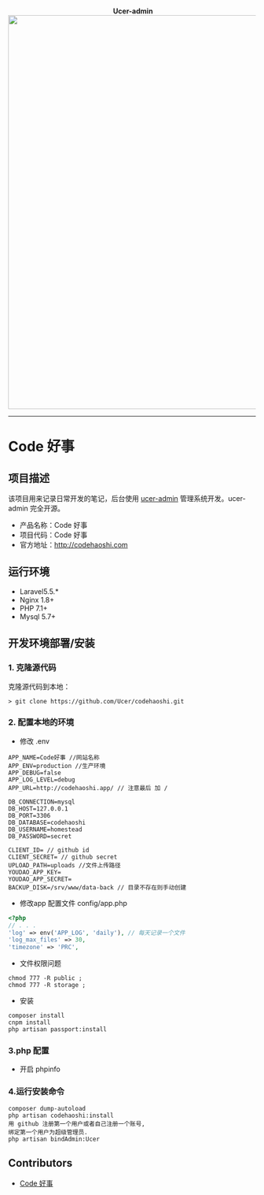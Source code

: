 <p align="center">
  <br>
  <b>Ucer-admin</b>
  <br>
  <a href="https://www.codehaoshi.com">
    <img src="http://ovdt3w8zp.bkt.clouddn.com/2017-09-05%2010-59-03%E5%B1%8F%E5%B9%95%E6%88%AA%E5%9B%BE.png" width=800>
  </a>
</p>

---
# Code 好事

## 项目描述
该项目用来记录日常开发的笔记，后台使用 [ucer-admin](https://github.com/Ucer/ucer-admin) 管理系统开发。ucer-admin 完全开源。

* 产品名称：Code 好事
* 项目代码：Code 好事
* 官方地址：http://codehaoshi.com


## 运行环境

- Laravel5.5.*
- Nginx 1.8+
- PHP 7.1+
- Mysql 5.7+

## 开发环境部署/安装

### 1. 克隆源代码

克隆源代码到本地：

    > git clone https://github.com/Ucer/codehaoshi.git

### 2. 配置本地的环境


- 修改 .env 
```
APP_NAME=Code好事 //网站名称
APP_ENV=production //生产环境
APP_DEBUG=false
APP_LOG_LEVEL=debug
APP_URL=http://codehaoshi.app/ // 注意最后 加 /

DB_CONNECTION=mysql
DB_HOST=127.0.0.1
DB_PORT=3306
DB_DATABASE=codehaoshi
DB_USERNAME=homestead
DB_PASSWORD=secret

CLIENT_ID= // github id
CLIENT_SECRET= // github secret
UPLOAD_PATH=uploads //文件上传路径 
YOUDAO_APP_KEY=
YOUDAO_APP_SECRET=
BACKUP_DISK=/srv/www/data-back // 目录不存在则手动创建
```

- 修改app 配置文件
config/app.php
```php
<?php
// . . .
'log' => env('APP_LOG', 'daily'), // 每天记录一个文件
'log_max_files' => 30,
'timezone' => 'PRC',
```

- 文件权限问题
```text
chmod 777 -R public ;
chmod 777 -R storage ;
```

- 安装
```text
composer install
cnpm install
php artisan passport:install
```


### 3.php 配置
- 开启 phpinfo


### 4.运行安装命令
```text
composer dump-autoload
php artisan codehaoshi:install
用 github 注册第一个用户或者自己注册一个账号,
绑定第一个用户为超级管理员.
php artisan bindAdmin:Ucer

```


## Contributors

- [Code 好事](http://codehaoshi.com)



